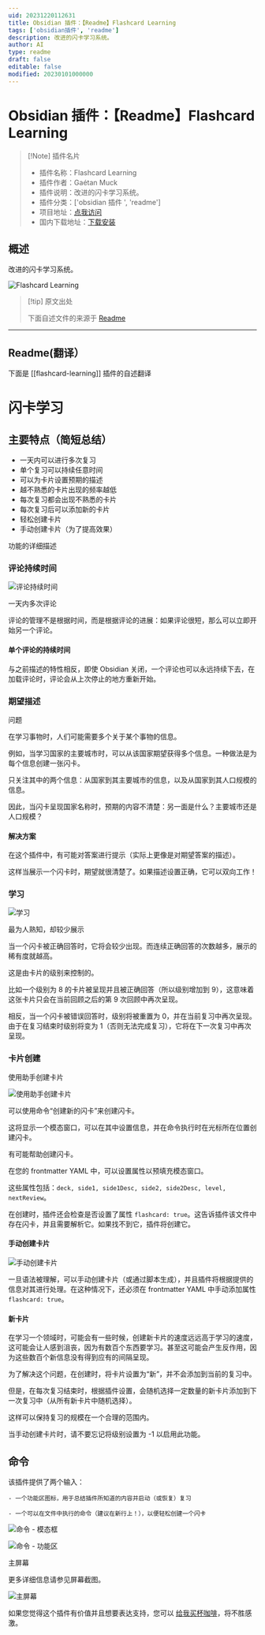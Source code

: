 ```yaml
---
uid: 20231220112631
title: Obsidian 插件：【Readme】Flashcard Learning
tags: ['obsidian插件', 'readme']
description: 改进的闪卡学习系统。
author: AI
type: readme
draft: false
editable: false
modified: 20230101000000
---
```


# Obsidian 插件：【Readme】Flashcard Learning

> [!Note] 插件名片
> - 插件名称：Flashcard Learning
> - 插件作者：Gaétan Muck
> - 插件说明：改进的闪卡学习系统。
> - 插件分类：['obsidian 插件 ', 'readme']
> - 项目地址：[点我访问](https://github.com/gaetanmuck/obsidian-flashcard-learning)
> - 国内下载地址：[下载安装](https://pkmer.cn/products/plugin/pluginMarket/?flashcard-learning)

## 概述

改进的闪卡学习系统。

![Flashcard Learning](https://cdn.pkmer.cn/covers/flashcard-learning.png!pkmer)

> [!tip] 原文出处
>
>下面自述文件的来源于 [Readme](https://ghproxy.net/https://raw.githubusercontent.com/gaetanmuck/obsidian-flashcard-learning/master/README.md)

---

## Readme(翻译）

下面是 [[flashcard-learning]] 插件的自述翻译

# 闪卡学习

## 主要特点（简短总结）

- 一天内可以进行多次复习
- 单个复习可以持续任意时间
- 可以为卡片设置预期的描述
- 越不熟悉的卡片出现的频率越低
- 每次复习都会出现不熟悉的卡片
- 每次复习后可以添加新的卡片
- 轻松创建卡片
- 手动创建卡片（为了提高效果）

功能的详细描述

### 评论持续时间

![评论持续时间](https://cdn.pkmer.cn/covers/flashcard-learning_1_0.png!pkmer)

一天内多次评论

评论的管理不是根据时间，而是根据评论的进展：如果评论很短，那么可以立即开始另一个评论。

#### 单个评论的持续时间

与之前描述的特性相反，即使 Obsidian 关闭，一个评论也可以永远持续下去，在加载评论时，评论会从上次停止的地方重新开始。

### 期望描述

问题

在学习事物时，人们可能需要多个关于某个事物的信息。

例如，当学习国家的主要城市时，可以从该国家期望获得多个信息。一种做法是为每个信息创建一张闪卡。

只关注其中的两个信息：从国家到其主要城市的信息，以及从国家到其人口规模的信息。

因此，当闪卡呈现国家名称时，预期的内容不清楚：另一面是什么？主要城市还是人口规模？

#### 解决方案

在这个插件中，有可能对答案进行提示（实际上更像是对期望答案的描述）。

这样当展示一个闪卡时，期望就很清楚了。如果描述设置正确，它可以双向工作！

### 学习

![学习](https://cdn.pkmer.cn/covers/flashcard-learning_1_1.png!pkmer)

最为人熟知，却较少展示

当一个闪卡被正确回答时，它将会较少出现。而连续正确回答的次数越多，展示的稀有度就越高。

这是由卡片的级别来控制的。

比如一个级别为 8 的卡片被呈现并且被正确回答（所以级别增加到 9），这意味着这张卡片只会在当前回顾之后的第 9 次回顾中再次呈现。

相反，当一个闪卡被错误回答时，级别将被重置为 0，并在当前复习中再次呈现。由于在复习结束时级别将变为 1（否则无法完成复习），它将在下一次复习中再次呈现。

### 卡片创建

使用助手创建卡片

![使用助手创建卡片](https://cdn.pkmer.cn/covers/flashcard-learning_1_2.png!pkmer)

可以使用命令“创建新的闪卡”来创建闪卡。

这将显示一个模态窗口，可以在其中设置信息，并在命令执行时在光标所在位置创建闪卡。

有可能帮助创建闪卡。

在您的 frontmatter YAML 中，可以设置属性以预填充模态窗口。

这些属性包括：`deck, side1, side1Desc, side2, side2Desc, level, nextReview`。

在创建时，插件还会检查是否设置了属性 `flashcard: true`。这告诉插件该文件中存在闪卡，并且需要解析它。如果找不到它，插件将创建它。

#### 手动创建卡片

![手动创建卡片](https://cdn.pkmer.cn/covers/flashcard-learning_1_3.png!pkmer)

一旦语法被理解，可以手动创建卡片（或通过脚本生成），并且插件将根据提供的信息对其进行处理。在这种情况下，还必须在 frontmatter YAML 中手动添加属性 `flashcard: true`。

#### 新卡片

在学习一个领域时，可能会有一些时候，创建新卡片的速度远远高于学习的速度，这可能会让人感到沮丧，因为有数百个东西要学习。甚至这可能会产生反作用，因为这些数百个新信息没有得到应有的间隔呈现。

为了解决这个问题，在创建时，将卡片设置为“新”，并不会添加到当前的复习中。

但是，在每次复习结束时，根据插件设置，会随机选择一定数量的新卡片添加到下一次复习中（从所有新卡片中随机选择）。

这样可以保持复习的规模在一个合理的范围内。

当手动创建卡片时，请不要忘记将级别设置为 -1 以启用此功能。

## 命令

该插件提供了两个输入：

    - 一个功能区图标，用于总结插件所知道的内容并启动（或恢复）复习

    - 一个可以在文件中执行的命令（建议在新行上！），以便轻松创建一个闪卡

![命令 - 模态框](https://cdn.pkmer.cn/covers/flashcard-learning_1_4.png!pkmer)

![命令 - 功能区](https://cdn.pkmer.cn/covers/flashcard-learning_1_5.png!pkmer)

主屏幕

更多详细信息请参见屏幕截图。

![主屏幕](https://cdn.pkmer.cn/covers/flashcard-learning_1_6.png!pkmer)

如果您觉得这个插件有价值并且想要表达支持，您可以 [给我买杯咖啡](https://www.buymeacoffee.com/gaetanmuck)，将不胜感激。
